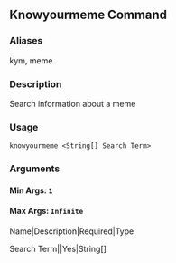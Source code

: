 ## Knowyourmeme Command

### Aliases

kym, meme

### Description

Search information about a meme

### Usage

`knowyourmeme <String[] Search Term>`

### Arguments

#### Min Args: `1`

#### Max Args: `Infinite`

Name|Description|Required|Type

Search Term||Yes|String[]